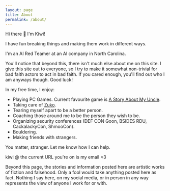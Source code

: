 ```yaml
---
layout: page
title: About
permalink: /about/
---
```


Hi there 🥝 I'm Kiwi!

I have fun breaking things and making them work in different ways. 

I'm an AI Red Teamer at an AI company in North Carolina. 

You'll notice that beyond this, there isn't much else about me on this site. I give this site out to everyone, so I try to make it somewhat non-trivial for bad faith actors to act in bad faith. If you cared enough, you'll find out who I am anyways though. Good luck! 



In my free time, I enjoy:
- Playing PC Games. Current favourite game is [A Story About My Uncle](https://store.steampowered.com/app/278360/).
- Taking care of [Zuko](assets/images/zuko2.png).
- Tearing myself apart to be a better person.
- Coaching those around me to be the person they wish to be.
- Organizing security conferences (DEF CON Goon, BSIDES RDU, CackalackyCon, ShmooCon).
- Bouldering.
- Making friends with strangers.


You matter, stranger. Let me know how I can help. 

kiwi @ the current URL you're on is my email <3

Beyond this page, the stories and information posted here are artistic works of fiction and falsehood.
Only a fool would take anything posted here as fact. 
Nothing I say here, on my social media, or in person in any way represents the view of anyone I work for or with. 